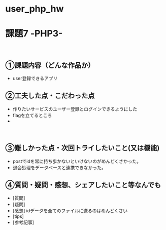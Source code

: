 # user_php_hw

# 課題7 -PHP3-
​
## ①課題内容（どんな作品か）
- user登録できるアプリ
​
## ②工夫した点・こだわった点
- 作りたいサービスのユーザー登録とログインできるようにした
- flagを立てるところ
- 
​
## ③難しかった点・次回トライしたいこと(又は機能)
- postでidを常に持ち歩かないといけないのがめんどくさかった。
- 退会処理をデータベースと連携できなかった。
​
## ④質問・疑問・感想、シェアしたいこと等なんでも
- [質問]
- [疑問]
- [感想] idデータを全てのファイルに送るのはめんどくさい
- [tips]
- [参考記事]
